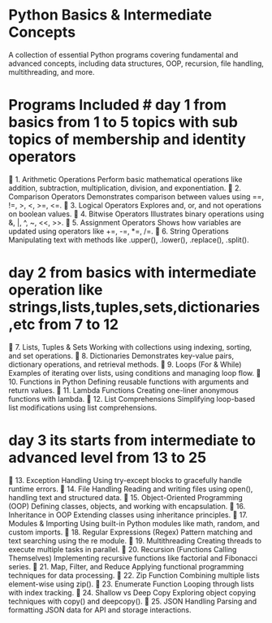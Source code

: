 

# Python Basics & Intermediate Concepts
A collection of essential Python programs covering fundamental and advanced concepts, including data structures, OOP, recursion, file handling, multithreading, and more.
# Programs Included # day 1 from basics from  1 to 5 topics with sub topics of  membership and identity operators  
🔹 1. Arithmetic Operations
Perform basic mathematical operations like addition, subtraction, multiplication, division, and exponentiation.
🔹 2. Comparison Operators
Demonstrates comparison between values using ==, !=, >, <, >=, <=.
🔹 3. Logical Operators
Explores and, or, and not operations on boolean values.
🔹 4. Bitwise Operators
Illustrates binary operations using &, |, ^, ~, <<, >>.
🔹 5. Assignment Operators
Shows how variables are updated using operators like +=, -=, *=, /=.
🔹 6. String Operations
Manipulating text with methods like .upper(), .lower(), .replace(), .split().
# day 2  from basics with intermediate operation like strings,lists,tuples,sets,dictionaries,etc from  7 to 12
🔹 7. Lists, Tuples & Sets 
Working with collections using indexing, sorting, and set operations.
🔹 8. Dictionaries
Demonstrates key-value pairs, dictionary operations, and retrieval methods.
🔹 9. Loops (For & While)
Examples of iterating over lists, using conditions and managing loop flow.
🔹 10. Functions in Python
Defining reusable functions with arguments and return values.
🔹 11. Lambda Functions
Creating one-liner anonymous functions with lambda.
🔹 12. List Comprehensions
Simplifying loop-based list modifications using list comprehensions.
# day 3  its starts from intermediate to advanced level  from  13 to 25 
🔹 13. Exception Handling
Using try-except blocks to gracefully handle runtime errors.
🔹 14. File Handling
Reading and writing files using open(), handling text and structured data.
🔹 15. Object-Oriented Programming (OOP)
Defining classes, objects, and working with encapsulation.
🔹 16. Inheritance in OOP
Extending classes using inheritance principles.
🔹 17. Modules & Importing
Using built-in Python modules like math, random, and custom imports.
🔹 18. Regular Expressions (Regex)
Pattern matching and text searching using the re module.
🔹 19. Multithreading
Creating threads to execute multiple tasks in parallel.
🔹 20. Recursion (Functions Calling Themselves)
Implementing recursive functions like factorial and Fibonacci series.
🔹 21. Map, Filter, and Reduce
Applying functional programming techniques for data processing.
🔹 22. Zip Function
Combining multiple lists element-wise using zip().
🔹 23. Enumerate Function
Looping through lists with index tracking.
🔹 24. Shallow vs Deep Copy
Exploring object copying techniques with copy() and deepcopy().
🔹 25. JSON Handling
Parsing and formatting JSON data for API and storage interactions.

